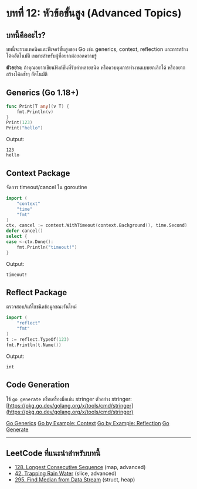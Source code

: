 # บทที่ 12: หัวข้อขั้นสูง (Advanced Topics)

## บทนี้คืออะไร?
บทนี้จะรวมเทคนิคและฟีเจอร์ขั้นสูงของ Go เช่น generics, context, reflection และการสร้างโค้ดอัตโนมัติ เหมาะสำหรับผู้ที่อยากต่อยอดความรู้

**ตัวอย่าง:**
ถ้าคุณอยากเขียนฟังก์ชันที่รับค่าหลายชนิด หรือควบคุมการทำงานแบบยกเลิกได้ หรืออยากสร้างโค้ดซ้ำๆ อัตโนมัติ


## Generics (Go 1.18+)
```go
func Print[T any](v T) {
    fmt.Println(v)
}
Print(123)
Print("hello")
```
Output:
```
123
hello
```


## Context Package
จัดการ timeout/cancel ใน goroutine
```go
import (
    "context"
    "time"
    "fmt"
)
ctx, cancel := context.WithTimeout(context.Background(), time.Second)
defer cancel()
select {
case <-ctx.Done():
    fmt.Println("timeout!")
}
```
Output:
```
timeout!
```


## Reflect Package
ตรวจสอบ/แก้ไขชนิดข้อมูลขณะรันไทม์
```go
import (
    "reflect"
    "fmt"
)
t := reflect.TypeOf(123)
fmt.Println(t.Name())
```
Output:
```
int
```


## Code Generation
ใช้ `go generate` หรือเครื่องมือเช่น stringer
ตัวอย่าง stringer: [https://pkg.go.dev/golang.org/x/tools/cmd/stringer](https://pkg.go.dev/golang.org/x/tools/cmd/stringer)


[Go Generics](https://go.dev/doc/go1.18#generics)
[Go by Example: Context](https://gobyexample.com/context)
[Go by Example: Reflection](https://gobyexample.com/reflect)
[Go Generate](https://blog.golang.org/generate)

---

## LeetCode ที่แนะนำสำหรับบทนี้
- [128. Longest Consecutive Sequence](https://leetcode.com/problems/longest-consecutive-sequence/) (map, advanced)
- [42. Trapping Rain Water](https://leetcode.com/problems/trapping-rain-water/) (slice, advanced)
- [295. Find Median from Data Stream](https://leetcode.com/problems/find-median-from-data-stream/) (struct, heap)
